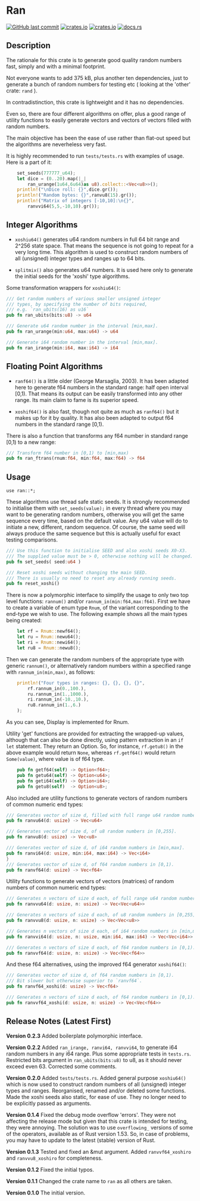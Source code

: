 # Ran

[<img alt="GitHub last commit" src="https://img.shields.io/github/last-commit/liborty/random/HEAD?logo=github">](https://github.com/liborty/random)
[<img alt="crates.io" src="https://img.shields.io/crates/v/ran?logo=rust">](https://crates.io/crates/ran)
[<img alt="crates.io" src="https://img.shields.io/crates/d/ran?logo=rust">](https://crates.io/crates/ran)
[<img alt="docs.rs" src="https://img.shields.io/docsrs/ran?logo=rust">](https://docs.rs/ran)

## Description

The rationale for this crate is to generate good quality random numbers fast, simply and with a minimal footprint.

Not everyone wants to add 375 kB, plus another ten dependencies, just to generate a bunch of random numbers for testing etc ( looking at the 'other' crate: `rand` ).

In contradistinction, this crate is lightweight and it has no dependencies.

Even so, there are four different algorithms on offer, plus a good range of utility functions to easily generate vectors and vectors of vectors filled with random numbers.

The main objective has been the ease of use rather than flat-out speed but the algorithms are neverheless very fast.

It is highly recommended to run `tests/tests.rs` with examples of usage. Here is a part of it:
```rust
    set_seeds(777777_u64);
    let dice = (0..20).map(|_| 
        ran_urange(1u64,6u64)as u8).collect::<Vec<u8>>();
    println!("\nDice roll: {}",dice.gr());
    println!("Random bytes: {}",ranvu8(15).gr());
    println!("Matrix of integers [-10,10]:\n{}",
        ranvvi64(5,5,-10,10).gr());
```

## Integer Algorithms

* `xoshiu64()` generates u64 random numbers in full 64 bit range and 2^256 state space. That means the sequence is not going to repeat for a very long time. This algorithm is used to construct random numbers of all (unsigned) integer types and ranges up to 64 bits.

* `splitmix()` also generates u64 numbers. It is used here only to generate the initial seeds for the 'xoshi' type algorithms.

Some transformation wrappers for `xoshiu64()`:

```rust
/// Get random numbers of various smaller unsigned integer 
/// types, by specifying the number of bits required,  
/// e.g. `ran_ubits(16) as u16`
pub fn ran_ubits(bits:u8) -> u64 

/// Generate u64 random number in the interval [min,max].
pub fn ran_urange(min:u64, max:u64) -> u64 

/// Generate i64 random number in the interval [min,max].
pub fn ran_irange(min:i64, max:i64) -> i64 
```

## Floating Point Algorithms

* `ranf64()` is a little older (George Marsaglia, 2003). It has been adapted here to generate f64 numbers in the standard range: half open interval [0,1). That means its output can be easily transformed into any other range. Its main claim to fame is its superior speed.

* `xoshif64()` is also fast, though not quite as much as `ranf64()` but it makes up for it by quality. It has also been adapted to output f64 numbers in the standard range [0,1).

There is also a function that transforms any f64 number in standard range [0,1) to a new range:

```rust
/// Transform f64 number in [0,1) to [min,max)
pub fn ran_ftrans(rnum:f64, min:f64, max:f64) -> f64 
```

## Usage

`use ran::*;`

These algorithms use thread safe static seeds. It is strongly recommended to initialise them with `set_seeds(value);` in every thread where you may want to be generating random numbers, otherwise you will get the same sequence every time, based on the default value. Any u64 value will do to initiate a new, different,  random sequence. Of course, the same seed will always produce the same sequence but this is actually useful for exact testing comparisons.


```rust
/// Use this function to initialise SEED and also xoshi seeds X0-X3. 
/// The supplied value must be > 0, otherwise nothing will be changed.
pub fn set_seeds( seed:u64 )

/// Reset xoshi seeds without changing the main SEED.
/// There is usually no need to reset any already running seeds.
pub fn reset_xoshi() 
```

There is now a polymorphic interface to simplify the usage to only two top level functions: `rannum()` and/or `rannum_in(min:f64,max:f64)`. First we have to create a variable of enum type `Rnum`, of the variant  corresponding to the end-type we wish to use. The following example shows all the main types being created:

```rust
    let rf = Rnum::newf64();
    let ru = Rnum::newu64();
    let ri = Rnum::newi64();
    let ru8 = Rnum::newu8();
```
Then we can generate the random numbers of the appropriate type with generic `rannum()`, or alternatively random numbers within a specified range with `rannum_in(min,max)`, as follows:

```rust
    println!("Four types in ranges: {}, {}, {}, {}",
        rf.rannum_in(0.,100.),
        ru.rannum_in(1.,1000.),
        ri.rannum_in(-10.,10.),
        ru8.rannum_in(1.,6.)
    );
```
As you can see, Display is implemented for Rnum. 

Utility 'get' functions are provided for extracting the wrapped-up values, although that can also be done directly, using pattern extraction in an `if let` statement. They return an Option. So, for instance, `rf.getu8()` in the above example would return `None`, whereas `rf.getf64()` would return `Some(value)`, where value is of f64 type.  

```rust
    pub fn getf64(self) -> Option<f64>;
    pub fn getu64(self) -> Option<u64>; 
    pub fn geti64(self) -> Option<i64>; 
    pub fn getu8(self)  -> Option<u8>;
```

Also included are utility functions to generate vectors of random numbers of common numeric end types:

```rust
/// Generates vector of size d, filled with full range u64 random numbers.
pub fn ranvu64(d: usize) -> Vec<u64> 

/// Generates vector of size d, of u8 random numbers in [0,255].
pub fn ranvu8(d: usize) -> Vec<u8> 

/// Generates vector of size d, of i64 random numbers in [min,max].
pub fn ranvi64(d: usize, min:i64, max:i64) -> Vec<i64>
}
/// Generates vector of size d, of f64 random numbers in [0,1).
pub fn ranvf64(d: usize) -> Vec<f64>
```

Utility functions to generate vectors of vectors (matrices) of random numbers of common numeric end types:

```rust
/// Generates n vectors of size d each, of full range u64 random numbers.
pub fn ranvvu64(d: usize, n: usize) -> Vec<Vec<u64>>

/// Generates n vectors of size d each, of u8 random numbers in [0,255].
pub fn ranvvu8(d: usize, n: usize) -> Vec<Vec<u8>> 

/// Generates n vectors of size d each, of i64 random numbers in [min,max].
pub fn ranvvi64(d: usize, n: usize, min:i64, max:i64) -> Vec<Vec<i64>> 

/// Generates n vectors of size d each, of f64 random numbers in [0,1).
pub fn ranvvf64(d: usize, n: usize) -> Vec<Vec<f64>>
```

And these f64 alternatives, using the improved f64 generator `xoshif64()`:

```rust
/// Generates vector of size d, of f64 random numbers in [0,1).
/// Bit slower but otherwise superior to `ranvf64`.
pub fn ranvf64_xoshi(d: usize) -> Vec<f64> 

/// Generates n vectors of size d each, of f64 random numbers in [0,1).
pub fn ranvvf64_xoshi(d: usize, n: usize) -> Vec<Vec<f64>> 
```

## Release Notes (Latest First)

**Version 0.2.3** Added boilerplate polymorphic interface.

**Version 0.2.2** Added `ran_irange, ranvi64, ranvvi64`, to generate i64 random numbers in any i64 range. Plus some appropriate tests in `tests.rs`. Restricted bits argument in `ran_ubits(bits:u8)` to u8, as it should never exceed even 63. Corrected some comments.

**Version 0.2.0** Added `tests/tests.rs`. Added general purpose `xoshiu64()` which is now used to construct random numbers of all (unsigned) integer types and ranges. Reorganised, renamed and/or deleted some functions. Made the xoshi seeds also static, for ease of use. They no longer need to be explicitly passed as arguments.

**Version 0.1.4** Fixed the debug mode overflow 'errors'. They were not affecting the release mode but given that this crate is intended for testing, they were annoying. The solution was to use `overflowing_` versions of some of the operators, available as of Rust version 1.53. So, in case of problems, you may have to update to the latest (stable) version of Rust.

**Version 0.1.3** Tested and fixed an &mut argument. Added `ranvvf64_xoshiro` and `ranvvu8_xoshiro` for completeness.

**Version 0.1.2** Fixed the initial typos.

**Version 0.1.1** Changed the crate name to `ran` as all others are taken.

**Version 0.1.0** The initial version.
